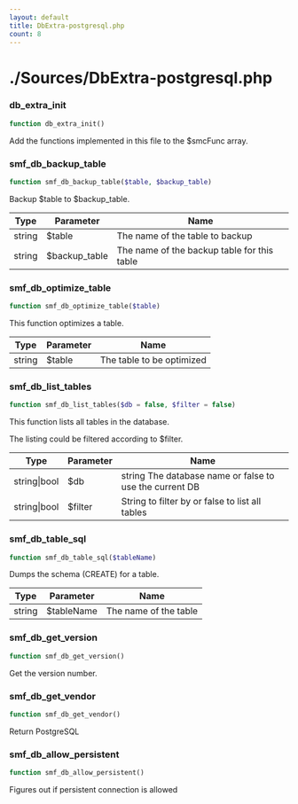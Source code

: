 ```yaml
---
layout: default
title: DbExtra-postgresql.php
count: 8
---
```


# ./Sources/DbExtra-postgresql.php

### db_extra_init

```php
function db_extra_init()
```
Add the functions implemented in this file to the $smcFunc array.



### smf_db_backup_table

```php
function smf_db_backup_table($table, $backup_table)
```
Backup $table to $backup_table.



Type|Parameter|Name
---|---|---
string|$table|The name of the table to backup
string|$backup_table|The name of the backup table for this table
### smf_db_optimize_table

```php
function smf_db_optimize_table($table)
```
This function optimizes a table.



Type|Parameter|Name
---|---|---
string|$table|The table to be optimized
### smf_db_list_tables

```php
function smf_db_list_tables($db = false, $filter = false)
```
This function lists all tables in the database.

The listing could be filtered according to $filter.

Type|Parameter|Name
---|---|---
string&#124;bool|$db|string The database name or false to use the current DB
string&#124;bool|$filter|String to filter by or false to list all tables
### smf_db_table_sql

```php
function smf_db_table_sql($tableName)
```
Dumps the schema (CREATE) for a table.



Type|Parameter|Name
---|---|---
string|$tableName|The name of the table
### smf_db_get_version

```php
function smf_db_get_version()
```
Get the version number.



### smf_db_get_vendor

```php
function smf_db_get_vendor()
```
Return PostgreSQL



### smf_db_allow_persistent

```php
function smf_db_allow_persistent()
```
Figures out if persistent connection is allowed



